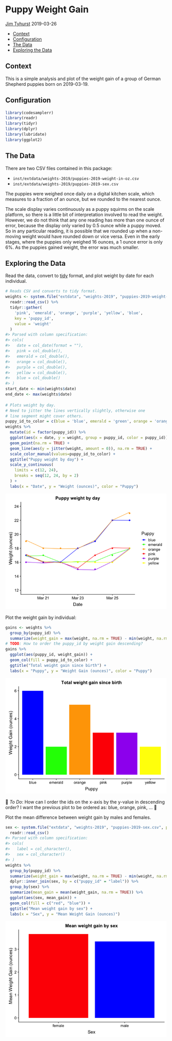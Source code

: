 Puppy Weight Gain
================
[Jim Tyhurst](https://www.jimtyhurst.com/)
2019-03-26

  - [Context](#context)
  - [Configuration](#configuration)
  - [The Data](#the-data)
  - [Exploring the Data](#exploring-the-data)

## Context

This is a simple analysis and plot of the weight gain of a group of
German Shepherd puppies born on 2019-03-19.

## Configuration

``` r
library(codesamplerr)
library(readr)
library(tidyr)
library(dplyr)
library(lubridate)
library(ggplot2)
```

## The Data

There are two CSV files contained in this package:

  - `inst/extdata/weights-2019/puppies-2019-weight-in-oz.csv`
  - `inst/extdata/weights-2019/puppies-2019-sex.csv`

The puppies were weighed once daily on a digital kitchen scale, which
measures to a fraction of an ounce, but we rounded to the nearest ounce.

The scale display varies continuously as a puppy squirms on the scale
platform, so there is a little bit of interpretation involved to read
the weight. However, we do not think that any one reading has more than
one ounce of error, because the display only varied by 0.5 ounce while a
puppy moved. So in any particular reading, it is possible that we
rounded up when a non-moving weight would have rounded down or vice
versa. Even in the early stages, where the puppies only weighed 16
ounces, a 1 ounce error is only 6%. As the puppies gained weight, the
error was much smaller.

## Exploring the Data

Read the data, convert to
[tidy](https://www.jstatsoft.org/article/view/v059i10/) format, and plot
weight by date for each individual.

``` r
# Reads CSV and converts to tidy format.
weights <- system.file("extdata", "weights-2019", "puppies-2019-weight-in-oz.csv", package = "codesamplerr") %>% 
  readr::read_csv() %>% 
  tidyr::gather(
    'pink', 'emerald', 'orange', 'purple', 'yellow', 'blue',
    key = 'puppy_id',
    value = 'weight'
  )
#> Parsed with column specification:
#> cols(
#>   date = col_date(format = ""),
#>   pink = col_double(),
#>   emerald = col_double(),
#>   orange = col_double(),
#>   purple = col_double(),
#>   yellow = col_double(),
#>   blue = col_double()
#> )
start_date <- min(weights$date)
end_date <- max(weights$date)

# Plots weight by day.
# Need to jitter the lines vertically slightly, otherwise one 
# line segment might cover others.
puppy_id_to_color = c(blue = 'blue', emerald = 'green', orange = 'orange', pink = 'red', purple = 'purple', yellow = 'yellow')
weights %>% 
  mutate(id = factor(puppy_id)) %>% 
  ggplot(aes(x = date, y = weight, group = puppy_id, color = puppy_id)) + 
  geom_point(na.rm = TRUE) +
  geom_line(aes(y = jitter(weight, amount = 0)), na.rm = TRUE) + 
  scale_color_manual(values=puppy_id_to_color) +
  ggtitle("Puppy weight by day") +
  scale_y_continuous(
    limits = c(12, 24), 
    breaks = seq(12, 24, by = 2)
  ) + 
  labs(x = "Date", y = "Weight (ounces)", color = "Puppy")
```

![](PuppyWeightGain-2019_files/figure-gfm/unnamed-chunk-2-1.png)<!-- -->

Plot the weight gain by individual:

``` r
gains <- weights %>% 
  group_by(puppy_id) %>% 
  summarize(weight_gain = max(weight, na.rm = TRUE) - min(weight, na.rm = TRUE))
# TODO: How to order the puppy_id by weight gain descending?
gains %>% 
  ggplot(aes(puppy_id, weight_gain)) + 
  geom_col(fill = puppy_id_to_color) + 
  ggtitle("Total weight gain since birth") +
  labs(x = "Puppy", y = "Weight Gain (ounces)", color = "Puppy")
```

![](PuppyWeightGain-2019_files/figure-gfm/unnamed-chunk-3-1.png)<!-- -->

🔻 *To Do*: How can I order the ids on the x-axis by the y-value in
descending order? I want the previous plot to be ordered as: blue,
orange, pink, … 🔺

Plot the mean difference between weight gain by males and
females.

``` r
sex <- system.file("extdata", "weights-2019", "puppies-2019-sex.csv", package = "codesamplerr") %>% 
  readr::read_csv()
#> Parsed with column specification:
#> cols(
#>   label = col_character(),
#>   sex = col_character()
#> )
weights %>% 
  group_by(puppy_id) %>% 
  summarize(weight_gain = max(weight, na.rm = TRUE) - min(weight, na.rm = TRUE)) %>% 
  dplyr::inner_join(sex, by = c("puppy_id" = "label")) %>% 
  group_by(sex) %>% 
  summarize(mean_gain = mean(weight_gain, na.rm = TRUE)) %>% 
  ggplot(aes(sex, mean_gain)) + 
  geom_col(fill = c("red", "blue")) + 
  ggtitle("Mean weight gain by sex") +
  labs(x = "Sex", y = "Mean Weight Gain (ounces)")
```

![](PuppyWeightGain-2019_files/figure-gfm/unnamed-chunk-4-1.png)<!-- -->
